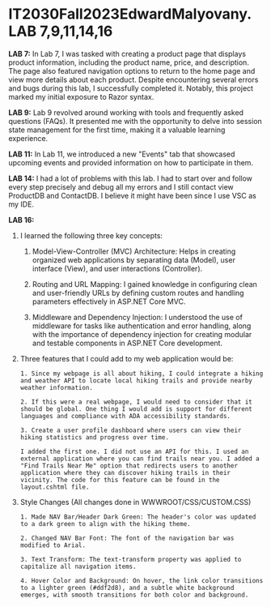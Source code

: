 # IT2030Fall2023EdwardMalyovany. LAB 7,9,11,14,16

**LAB 7:** In Lab 7, I was tasked with creating a product page that displays product information, including the product name, price, and description. The page also featured navigation options to return to the home page and view more details about each product. Despite encountering several errors and bugs during this lab, I successfully completed it. 
       Notably, this project marked my initial exposure to Razor syntax.

**LAB 9:** Lab 9 revolved around working with tools and frequently asked questions (FAQs). It presented me with the opportunity to delve into session state management for the first time, making it a valuable learning experience.

**LAB 11:** In Lab 11, we introduced a new "Events" tab that showcased upcoming events and provided information on how to participate in them.

**LAB 14:**  I had a lot of problems with this lab. I had to start over and follow every step precisely and debug all my errors and I still contact view ProductDB and ContactDB. I believe it might have been since I use VSC as my IDE.

**LAB 16:**
1.  I learned the following three key concepts:

       1. Model-View-Controller (MVC) Architecture: Helps in creating organized web applications by separating data (Model), user interface (View), and user interactions (Controller).
     
       2. Routing and URL Mapping: I gained knowledge in configuring clean and user-friendly URLs by defining custom routes and handling parameters effectively in ASP.NET Core MVC.
     
       3. Middleware and Dependency Injection: I understood the use of middleware for tasks like authentication and error handling, along with the importance of dependency injection for creating modular and testable components in ASP.NET Core development.

2. Three features that I could add to my web application would be:

       1. Since my webpage is all about hiking, I could integrate a hiking and weather API to locate local hiking trails and provide nearby weather information.
       
       2. If this were a real webpage, I would need to consider that it should be global. One thing I would add is support for different languages and compliance with ADA accessibility standards.
       
       3. Create a user profile dashboard where users can view their hiking statistics and progress over time.
       
       I added the first one. I did not use an API for this. I used an external application where you can find trails near you. I added a "Find Trails Near Me" option that redirects users to another application where they can discover hiking trails in their vicinity. The code for this feature can be found in the layout.cshtml file.


4. Style Changes (All changes done in WWWROOT/CSS/CUSTOM.CSS)

       1. Made NAV Bar/Header Dark Green: The header's color was updated to a dark green to align with the hiking theme.
       
       2. Changed NAV Bar Font: The font of the navigation bar was modified to Arial.
       
       3. Text Transform: The text-transform property was applied to capitalize all navigation items.
       
       4. Hover Color and Background: On hover, the link color transitions to a lighter green (#ddf2d8), and a subtle white background emerges, with smooth transitions for both color and background.
